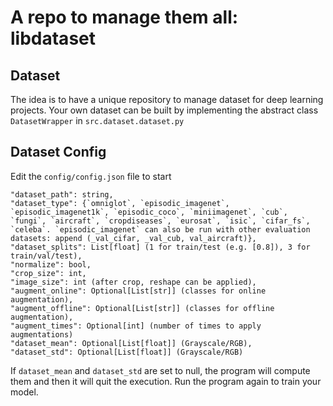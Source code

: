 # A repo to manage them all: libdataset

## Dataset
The idea is to have a unique repository to manage dataset for deep learning projects. Your own dataset can be built by implementing the abstract class `DatasetWrapper` in `src.dataset.dataset.py`

## Dataset Config
Edit the `config/config.json` file to start

```
"dataset_path": string,
"dataset_type": {`omniglot`, `episodic_imagenet`, `episodic_imagenet1k`, `episodic_coco`, `miniimagenet`, `cub`, `fungi`, `aircraft`, `cropdiseases`, `eurosat`, `isic`, `cifar_fs`, `celeba`. `episodic_imagenet` can also be run with other evaluation datasets: append (_val_cifar, _val_cub, val_aircraft)},
"dataset_splits": List[float] (1 for train/test (e.g. [0.8]), 3 for train/val/test),
"normalize": bool,
"crop_size": int,
"image_size": int (after crop, reshape can be applied),
"augment_online": Optional[List[str]] (classes for online augmentation),
"augment_offline": Optional[List[str]] (classes for offline augmentation),
"augment_times": Optional[int] (number of times to apply augmentations)
"dataset_mean": Optional[List[float]] (Grayscale/RGB),
"dataset_std": Optional[List[float]] (Grayscale/RGB)
```

If `dataset_mean` and `dataset_std` are set to null, the program will compute them and then it will quit the execution.
Run the program again to train your model.